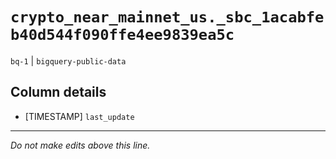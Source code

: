 # `crypto_near_mainnet_us._sbc_1acabfeb40d544f090ffe4ee9839ea5c`
`bq-1` | `bigquery-public-data`

## Column details
* [TIMESTAMP] `last_update`

-------------------------------------------------------------------------------
*Do not make edits above this line.*
